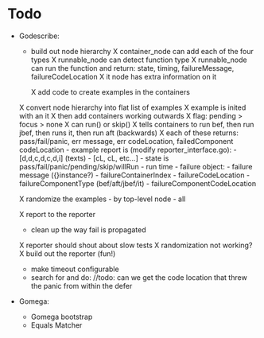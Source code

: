 Todo
====

- Godescribe:
    - build out node hierarchy
        X container_node can add each of the four types
        X runnable_node can detect function type
            X runnable_node can run the function and return:
                state, timing, failureMessage, failureCodeLocation
        X it node has extra information on it

        X add code to create examples in the containers

    X convert node hierarchy into flat list of examples
        X example is inited with an it
           X then add containers working outwards
           X flag: pending > focus > none
           X can run() or skip()
               X tells containers to run bef, then run jbef, then runs it, then run aft (backwards)
               X each of these returns:
                   pass/fail/panic, err message, err codeLocation, failedComponent codeLocation
       - example report is (modify reporter_interface.go):
           - [d,d,c,d,c,d,i] (texts)
           - [cL, cL, etc...]
           - state is pass/fail/panic/pending/skip/willRun
           - run time
           - failure object:
               - failure message ({}instance?)
               - failureContainerIndex
               - failureCodeLocation
               - failureComponentType (bef/aft/jbef/it)
               - failureComponentCodeLocation

    X randomize the examples
        - by top-level node
        - all

    X report to the reporter

    - clean up the way fail is propagated

    X reporter should shout about slow tests 
    X randomization not working?
    X build out the reporter (fun!)
    - make timeout configurable
    - search for and do: //todo: can we get the code location that threw the panic from within the defer



- Gomega:
    - Gomega bootstrap
    - Equals Matcher
